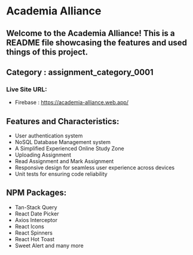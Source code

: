 # Academia Alliance
## Welcome to the Academia Alliance! This is a README file showcasing the features and used things of this project.

## Category : assignment_category_0001

### Live Site URL: 
* Firebase : https://academia-alliance.web.app/ 

## Features and Characteristics:
* User authentication system
* NoSQL Database Management system
* A Simplified Experienced Online Study Zone
* Uploading Assignment
* Read Assignment and Mark Assignment
* Responsive design for seamless user experience across devices
* Unit tests for ensuring code reliability

## NPM Packages:
* Tan-Stack Query
* React Date Picker
* Axios Interceptor
* React Icons
* React Spinners
* React Hot Toast
* Sweet Alert and many more
